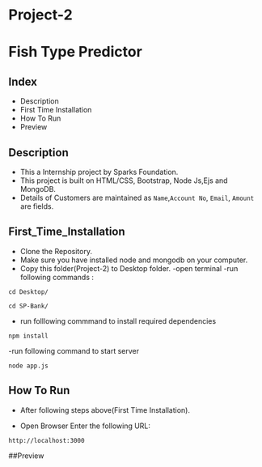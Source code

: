 # Project-2
# Fish Type Predictor

## Index
- Description
- First Time Installation
- How To Run
- Preview

## Description
- This a Internship project by Sparks Foundation.
- This project is built on HTML/CSS, Bootstrap, Node Js,Ejs and MongoDB.
- Details of Customers are maintained as `Name`,`Account No`, `Email`, `Amount` are fields.

## First_Time_Installation
- Clone the Repository.
- Make sure you have installed node and mongodb on your computer.
- Copy this folder(Project-2) to Desktop folder.
-open terminal
-run following commands :
```
cd Desktop/
```
```
cd SP-Bank/
```

- run folllowing commmand to install required dependencies
```
npm install 
```




-run following command to start server
```
node app.js
```


## How To Run
- After following steps above(First Time Installation).

- Open Browser Enter the following URL:
```
http://localhost:3000
```
##Preview


 
